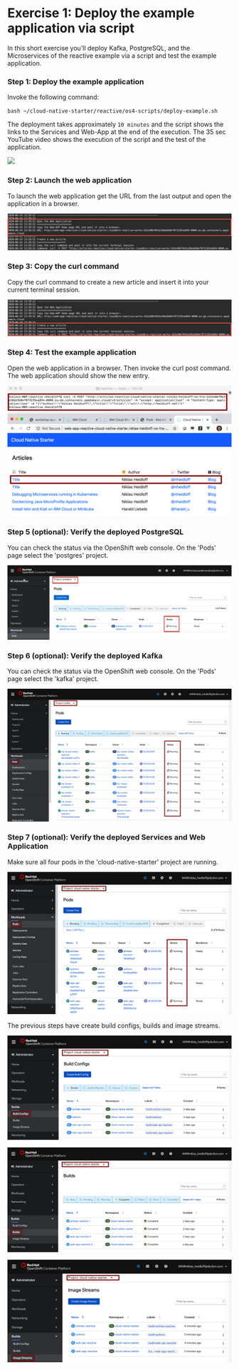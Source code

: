 # Exercise 1: Deploy the example application via script

In this short exercise you'll deploy Kafka, PostgreSQL, and the Microservices of the reactive example via a script and test the example application.

### Step 1: Deploy the example application

Invoke the following command:

```
bash ~/cloud-native-starter/reactive/os4-scripts/deploy-example.sh 
```

The deployment takes approximately `10 minutes` and the script shows the links to the Services and Web-App at the end of the execution.
The 35 sec YouTube video shows the execution of the script and the test of the application.

[![](https://img.youtube.com/vi/RYGCrsR37Go/0.jpg)](https://www.youtube.com/watch?v=RYGCrsR37Go "Click play on youtube")


### Step 2: Launch the web application

To launch the web application get the URL from the last output and open the application in a browser.

![](../../images/web-app-url.png)

### Step 3: Copy the curl command

Copy the curl command to create a new article and insert it into your current terminal session.

![](../../images/create-articles-curl.png)

### Step 4: Test the example application

Open the web application in a browser. Then invoke the curl post command. The web application should show the new entry.

![](../../images/verify-app6.png)

### Step 5 (optional): Verify the deployed PostgreSQL

You can check the status via the OpenShift web console. On the 'Pods' page select the 'postgres' project.

![](../../images/postgres-verify.png)

### Step 6 (optional): Verify the deployed Kafka

You can check the status via the OpenShift web console. On the 'Pods' page select the 'kafka' project.

![](../../images/kafka-deployment2.png)

### Step 7 (optional): Verify the deployed Services and Web Application

Make sure all four pods in the 'cloud-native-starter' project are running.

![](../../images/verify-app1.png)

The previous steps have create build configs, builds and image streams.

![](../../images/verify-app2.png)

![](../../images/verify-app3.png)

![](../../images/verify-app4.png)



